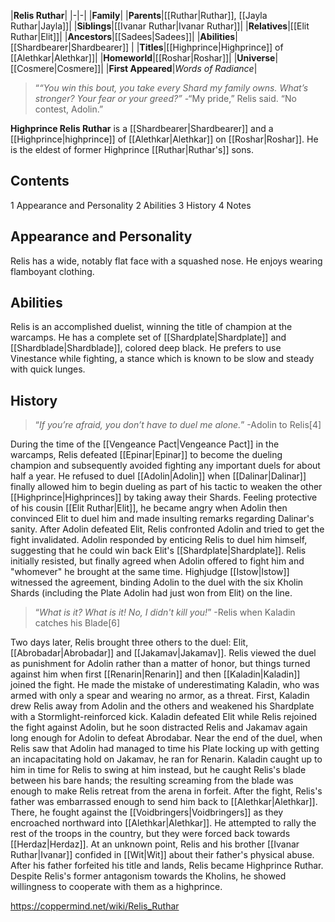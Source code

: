 |**Relis Ruthar**|
|-|-|
|**Family**|
|**Parents**|[[Ruthar\|Ruthar]], [[Jayla Ruthar\|Jayla]]|
|**Siblings**|[[Ivanar Ruthar\|Ivanar Ruthar]]|
|**Relatives**|[[Elit Ruthar\|Elit]]|
|**Ancestors**|[[Sadees\|Sadees]]|
|**Abilities**|[[Shardbearer\|Shardbearer]] |
|**Titles**|[[Highprince\|Highprince]] of [[Alethkar\|Alethkar]]|
|**Homeworld**|[[Roshar\|Roshar]]|
|**Universe**|[[Cosmere\|Cosmere]]|
|**First Appeared**|*Words of Radiance*|

>“*“You win this bout, you take every Shard my family owns. What’s stronger? Your fear or your greed?”*
\-“My pride,” Relis said. “No contest, Adolin.”


**Highprince Relis Ruthar** is a [[Shardbearer\|Shardbearer]] and a [[Highprince\|highprince]] of [[Alethkar\|Alethkar]] on [[Roshar\|Roshar]]. He is the eldest of former Highprince [[Ruthar\|Ruthar's]] sons.

## Contents

1 Appearance and Personality
2 Abilities
3 History
4 Notes


## Appearance and Personality
Relis has a wide, notably flat face with a squashed nose. He enjoys wearing flamboyant clothing.

## Abilities
Relis is an accomplished duelist, winning the title of champion at the warcamps. He has a complete set of [[Shardplate\|Shardplate]] and [[Shardblade\|Shardblade]], colored deep black. He prefers to use Vinestance while fighting, a stance which is known to be slow and steady with quick lunges.

## History
>“*If you’re afraid, you don’t have to duel me alone.*”
\-Adolin to Relis[4]


During the time of the [[Vengeance Pact\|Vengeance Pact]] in the warcamps, Relis defeated [[Epinar\|Epinar]] to become the dueling champion and subsequently avoided fighting any important duels for about half a year. He refused to duel [[Adolin\|Adolin]] when [[Dalinar\|Dalinar]] finally allowed him to begin dueling as part of his tactic to weaken the other [[Highprince\|Highprinces]] by taking away their Shards. Feeling protective of his cousin [[Elit Ruthar\|Elit]], he became angry when Adolin then convinced Elit to duel him and made insulting remarks regarding Dalinar's sanity. After Adolin defeated Elit, Relis confronted Adolin and tried to get the fight invalidated. Adolin responded by enticing Relis to duel him himself, suggesting that he could win back Elit's [[Shardplate\|Shardplate]]. Relis initially resisted, but finally agreed when Adolin offered to fight him and "whomever" he brought at the same time. Highjudge [[Istow\|Istow]] witnessed the agreement, binding Adolin to the duel with the six Kholin Shards (including the Plate Adolin had just won from Elit) on the line.

>“*What is it? What is it! No, I didn't kill you!*”
\-Relis when Kaladin catches his Blade[6]

Two days later, Relis brought three others to the duel: Elit, [[Abrobadar\|Abrobadar]] and [[Jakamav\|Jakamav]]. Relis viewed the duel as punishment for Adolin rather than a matter of honor, but things turned against him when first [[Renarin\|Renarin]] and then [[Kaladin\|Kaladin]] joined the fight. He made the mistake of underestimating Kaladin, who was armed with only a spear and wearing no armor, as a threat. First, Kaladin drew Relis away from Adolin and the others and weakened his Shardplate with a Stormlight-reinforced kick. Kaladin defeated Elit while Relis rejoined the fight against Adolin, but he soon distracted Relis and Jakamav again long enough for Adolin to defeat Abrodabar. Near the end of the duel, when Relis saw that Adolin had managed to time his Plate locking up with getting an incapacitating hold on Jakamav, he ran for Renarin. Kaladin caught up to him in time for Relis to swing at him instead, but he caught Relis's blade between his bare hands; the resulting screaming from the blade was enough to make Relis retreat from the arena in forfeit.
After the fight, Relis's father was embarrassed enough to send him back to [[Alethkar\|Alethkar]]. There, he fought against the [[Voidbringers\|Voidbringers]] as they encroached northward into [[Alethkar\|Alethkar]]. He attempted to rally the rest of the troops in the country, but they were forced back towards [[Herdaz\|Herdaz]].
At an unknown point, Relis and his brother [[Ivanar Ruthar\|Ivanar]] confided in [[Wit\|Wit]] about their father's physical abuse. After his father forfeited his title and lands, Relis became Highprince Ruthar. Despite Relis's former antagonism towards the Kholins, he showed willingness to cooperate with them as a highprince.



https://coppermind.net/wiki/Relis_Ruthar